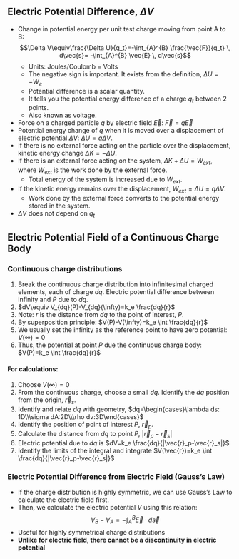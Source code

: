 ## Electric Potential Difference, $\Delta V$
- Change in potential energy per unit test charge moving from point A to B: $$\Delta V\equiv\frac{\Delta U}{q_t}=-\int_{A}^{B} \frac{\vec{F}}{q_t} \, d\vec{s}= -\int_{A}^{B} \vec{E} \, d\vec{s}$$
	- Units: Joules/Coulomb = Volts
	- The negative sign is important. It exists from the definition, $\Delta U=-W_e$
	- Potential difference is a scalar quantity.
	- It tells you the potential energy difference of a charge $q_t$ between 2 points.
	- Also known as voltage.
- Force on a charged particle $q$ by electric field $\vec{E}$: $\vec{F}=q\vec{E}$
- Potential energy change of $q$ when it is moved over a displacement of electric potential $\Delta V$: $\Delta U=q\Delta V$.
- If there is no external force acting on the particle over the displacement, kinetic energy change $\Delta K=-\Delta U$.
- If there is an external force acting on the system, $\Delta K+\Delta U=W_{ext}$, where $W_{ext}$ is the work done by the external force.
	- Total energy of the system is increased due to $W_{ext}$.
- If the kinetic energy remains over the displacement, $W_{ext}=\Delta U=q\Delta V$.
	- Work done by the external force converts to the potential energy stored in the system.
- $\Delta V$ does not depend on $q_t$
## Electric Potential Field of a Continuous Charge Body
### Continuous charge distributions
1. Break the continuous charge distribution into infinitesimal charged elements, each of charge $dq$. Electric potential difference between infinity and $P$ due to $dq$.
2. $dV\equiv V_{dq}(P)-V_{dq}(\infty)=k_e \frac{dq}{r}$
3. Note: $r$ is the distance from $dq$ to the point of interest, $P$.
4. By superposition principle: $V(P)-V(\infty)=k_e \int \frac{dq}{r}$
5. We usually set the infinity as the reference point to have zero potential: $V(\infty)=0$
6. Thus, the potential at point $P$ due the continuous charge body: $V(P)=k_e \int \frac{dq}{r}$

#### For calculations:
1. Choose $V(\infty)=0$
2. From the continuous charge, choose a small $dq$. Identify the $dq$ position from the origin, $\vec{r}_s$.
3. Identify and relate $dq$ with geometry, $dq=\begin{cases}\lambda ds: 1D\\\sigma dA:2D\\\rho dv:3D\end{cases}$
4. Identify the position of point of interest $P$, $\vec{r}_p$.
5. Calculate the distance from $dq$ to point $P$, $|\vec{r}_p-\vec{r}_s|$
6. Electric potential due to $dq$ is $dV=k_e \frac{dq}{|\vec{r}_p-\vec{r}_s|}$
7. Identify the limits of the integral and integrate $V(\vec{r})=k_e \int \frac{dq}{|\vec{r}_p-\vec{r}_s|}$
### Electric Potential Difference from Electric Field (Gauss’s Law)
- If the charge distribution is highly symmetric, we can use Gauss’s Law to calculate the electric field first. 
- Then, we calculate the electric potential _V_ using this relation: $$V_B-V_A=-\int_A^B \vec{E}\cdot d\vec{s}$$
- Useful for highly symmetrical charge distributions
- **Unlike for electric field, there cannot be a discontinuity in electric potential**